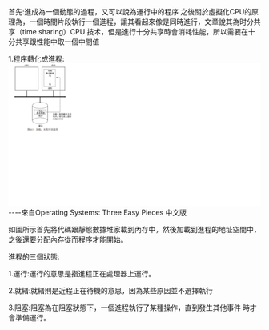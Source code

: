 首先:進成為一個動態的過程，又可以說為運行中的程序
之後關於虛擬化CPU的原理為，一個時間片段執行一個進程，讓其看起來像是同時進行，文章說其為时分共
享（time sharing）CPU 技术，但是進行十分共享時會消耗性能，所以需要在十分共享跟性能中取一個中間值

1.程序轉化成進程:
![image](https://github.com/hongyushi101094/sp108b/blob/master/01.png)----來自Operating Systems: Three Easy Pieces 中文版

如圖所示首先將代碼跟靜態數據堆家載到內存中，然後加載到進程的地址空間中，之後還要分配內存從而程序才能開始。

進程的三個狀態:

1.運行:運行的意思是指進程正在處理器上運行。

2.就緒:就緒則是近程正在待機的意思，因為某些原因並不選擇執行

3.阻塞:阻塞為在阻塞狀態下，一個進程執行了某種操作，直到發生其他事件
時才會準備運行。




